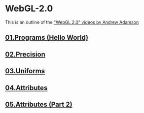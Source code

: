# WebGL-2.0

This is an outline of the ["WebGL 2.0" videos by Andrew Adamson](https://www.youtube.com/playlist?list=PLPbmjY2NVO_X1U1JzLxLDdRn4NmtxyQQo)

## [01.Programs (Hello World)](https://github.com/evpozdniakov/WebGL-2.0/blob/main/01.Programs%20(Hello%20World)/README.md)

## [02.Precision](https://github.com/evpozdniakov/WebGL-2.0/blob/main/02.Precision/README.md)

## [03.Uniforms](https://github.com/evpozdniakov/WebGL-2.0/blob/main/03.Uniforms/README.md)

## [04.Attributes](https://github.com/evpozdniakov/WebGL-2.0/blob/main/04.Attributes/README.md)

## [05.Attributes (Part 2)](https://github.com/evpozdniakov/WebGL-2.0/blob/main/05.Attributes%20(Part%202)/README.md)
